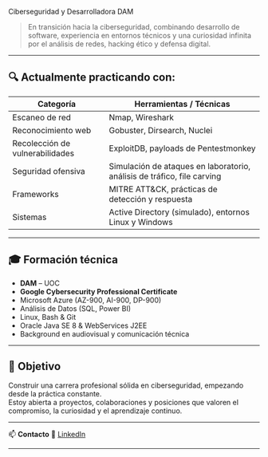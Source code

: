Ciberseguridad y Desarrolladora DAM

> En transición hacia la ciberseguridad, combinando desarrollo de software, experiencia en entornos técnicos y una curiosidad infinita por el análisis de redes, hacking ético y defensa digital.

---

## 🔍 Actualmente practicando con:

| Categoría         | Herramientas / Técnicas                                                                 |
|-------------------|------------------------------------------------------------------------------------------|
| Escaneo de red    | Nmap, Wireshark                                                                          |
| Reconocimiento web| Gobuster, Dirsearch, Nuclei                                                              |
| Recolección de vulnerabilidades | ExploitDB, payloads de Pentestmonkey                                             |
| Seguridad ofensiva| Simulación de ataques en laboratorio, análisis de tráfico, file carving                  |
| Frameworks        | MITRE ATT&CK, prácticas de detección y respuesta                                         |
| Sistemas          | Active Directory (simulado), entornos Linux y Windows                                   |

---


## 🎓 Formación técnica

- **DAM** – UOC  
- **Google Cybersecurity Professional Certificate** 
- Microsoft Azure (AZ-900, AI-900, DP-900)
- Análisis de Datos (SQL, Power BI)
- Linux, Bash & Git
- Oracle Java SE 8 & WebServices J2EE
- Background en audiovisual y comunicación técnica

---

## 🎯 Objetivo

Construir una carrera profesional sólida en ciberseguridad, empezando desde la práctica constante.  
Estoy abierta a proyectos, colaboraciones y posiciones que valoren el compromiso, la curiosidad y el aprendizaje continuo.

---

📫 **Contacto**
🔗 [LinkedIn](https://linkedin.com/in/vanesasierrasanchez)  

---







